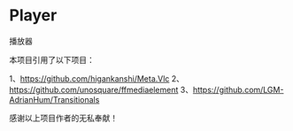 # Player
播放器

本项目引用了以下项目：

1、https://github.com/higankanshi/Meta.Vlc
2、https://github.com/unosquare/ffmediaelement
3、https://github.com/LGM-AdrianHum/Transitionals

感谢以上项目作者的无私奉献！
